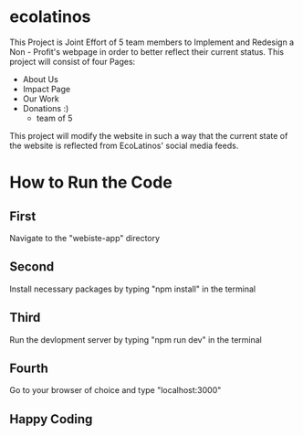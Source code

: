 # ecolatinos
This Project is Joint Effort of 5 team members to Implement and Redesign a Non - Profit's webpage in order to better reflect their current status.
This project will consist of four Pages: 
- About Us
- Impact Page
- Our Work
- Donations :)
    - team of 5

This project will modify the website in such a way that the current state of the website is reflected 
from EcoLatinos' social media feeds.

# How to Run the Code
## First
Navigate to the "webiste-app" directory
## Second
Install necessary packages by typing "npm install" in the terminal
## Third 
Run the devlopment server by typing "npm run dev" in the terminal
## Fourth
Go to your browser of choice and type "localhost:3000"

## Happy Coding 